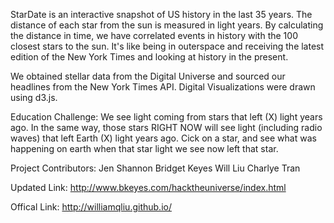 StarDate is an interactive snapshot of US history in the last 35 years.  The distance of each star from the sun is measured in light years.  By calculating the distance in time, we have correlated events in history with the 100 closest stars to the sun.  It's like being in outerspace and receiving the latest edition of the New York Times and looking at history in the present.

We obtained stellar data from the Digital Universe and sourced our headlines from the New York Times API.  Digital Visualizations were drawn using d3.js.

Education Challenge:
We see light coming from stars that left (X) light years ago. In the same way, those stars RIGHT NOW will see light (including radio waves) that left Earth (X) light years ago. Cick on a star, and see what was happening on earth when that star light we see now left that star.

Project Contributors:
Jen Shannon
Bridget Keyes
Will Liu
Charlye Tran

Updated Link:
http://www.bkeyes.com/hacktheuniverse/index.html

Offical Link:
http://williamqliu.github.io/

